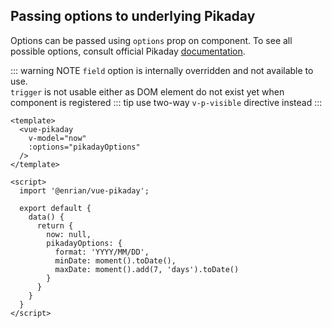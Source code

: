 ## Passing options to underlying Pikaday

Options can be passed using `options` prop on component.
To see all possible options, consult official Pikaday [documentation](https://github.com/dbushell/Pikaday#configuration).

::: warning NOTE
`field` option is internally overridden and not available to use.\
`trigger` is not usable either as DOM element do not exist yet when component is registered
::: tip
use two-way `v-p-visible` directive instead
:::

<ClientOnly>
  <pikaday-options />
</ClientOnly>

```vue
<template>
  <vue-pikaday 
    v-model="now"
    :options="pikadayOptions" 
  />
</template>

<script>
  import '@enrian/vue-pikaday';

  export default {
    data() {
      return {
        now: null,
        pikadayOptions: {
          format: 'YYYY/MM/DD',
          minDate: moment().toDate(),
          maxDate: moment().add(7, 'days').toDate()
        }
      }
    }
  }
</script>
```
